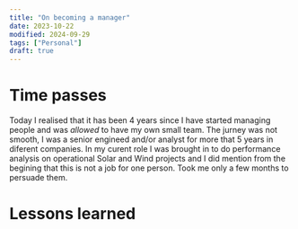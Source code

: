```yaml
---
title: "On becoming a manager"
date: 2023-10-22
modified: 2024-09-29
tags: ["Personal"]
draft: true
---
```



# Time passes

Today I realised that it has been 4 years since I have started managing people
and was _allowed_ to have my own small team. The jurney was not smooth, I was a
senior engineed and/or analyst for more that 5 years in diferent companies. In
my curent role I was brought in to do performance analysis on operational Solar
and Wind projects and I did mention from the begining that this is not a job
for one person. Took me only a few months to persuade them.  

# Lessons learned


